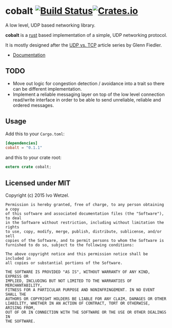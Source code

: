 # cobalt [![Build Status](https://travis-ci.org/BonsaiDen/cobalt-rs.svg)](https://travis-ci.org/BonsaiDen/cobalt-rs)[![Crates.io](https://img.shields.io/crates/v/cobalt.svg?style=flat-square)](https://crates.io/crates/cobalt)

A low level, UDP based networking library.

**cobalt** is a [rust](https://rust-lang.org/) based implementation of a simple, 
UDP networking protocol.

It is mostly designed after the [UDP vs. TCP](http://gafferongames.com/networking-for-game-programmers/udp-vs-tcp/) 
article series by Glenn Fiedler.

- [Documentation](https://bonsaiden.github.io/cobalt-rs/doc/cobalt)


## TODO

- Move out logic for congestion detection / avoidance into a trait so there can be different implementation.
- Implement a reliable messaging layer on top of the low level connection read/write interface in order to be able to send unreliable, reliable and ordered messages.


## Usage

Add this to your `Cargo.toml`:

```toml
[dependencies]
cobalt = "0.1.1"
```

and this to your crate root:

```rust
extern crate cobalt;
```


## Licensed under MIT

Copyright (c) 2015 Ivo Wetzel.

```
Permission is hereby granted, free of charge, to any person obtaining a copy
of this software and associated documentation files (the "Software"), to deal
in the Software without restriction, including without limitation the rights
to use, copy, modify, merge, publish, distribute, sublicense, and/or sell
copies of the Software, and to permit persons to whom the Software is
furnished to do so, subject to the following conditions:

The above copyright notice and this permission notice shall be included in
all copies or substantial portions of the Software.

THE SOFTWARE IS PROVIDED "AS IS", WITHOUT WARRANTY OF ANY KIND, EXPRESS OR
IMPLIED, INCLUDING BUT NOT LIMITED TO THE WARRANTIES OF MERCHANTABILITY,
FITNESS FOR A PARTICULAR PURPOSE AND NONINFRINGEMENT. IN NO EVENT SHALL THE
AUTHORS OR COPYRIGHT HOLDERS BE LIABLE FOR ANY CLAIM, DAMAGES OR OTHER
LIABILITY, WHETHER IN AN ACTION OF CONTRACT, TORT OR OTHERWISE, ARISING FROM,
OUT OF OR IN CONNECTION WITH THE SOFTWARE OR THE USE OR OTHER DEALINGS IN
THE SOFTWARE.
```

